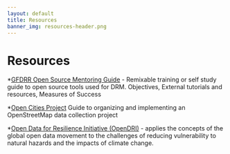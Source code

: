 ```yaml
---
layout: default
title: Resources 
banner_img: resources-header.png 
---
```


Resources
=========

*[GFDRR Open Source Mentoring Guide](http://gfdrr.github.io/mentoring-guide) - Remixable training or self study guide to open source tools used for DRM. Objectives, External tutorials and resources, Measures of Success

*[Open Cities Project](http://www.opencitiesproject.org/) Guide to organizing and implementing an OpenStreetMap data collection project 

*[Open Data for Resilience Initiative (OpenDRI)](https://www.gfdrr.org/opendri) -  applies the concepts of the global open data movement to the challenges of reducing vulnerability to natural hazards and the impacts of climate change. 
